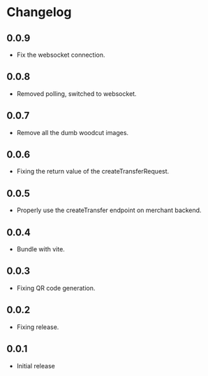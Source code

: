 # Changelog

## 0.0.9

- Fix the websocket connection.

## 0.0.8

- Removed polling, switched to websocket.

## 0.0.7

- Remove all the dumb woodcut images.

## 0.0.6

- Fixing the return value of the createTransferRequest.

## 0.0.5

- Properly use the createTransfer endpoint on merchant backend.

## 0.0.4

- Bundle with vite.

## 0.0.3

- Fixing QR code generation.

## 0.0.2

- Fixing release.

## 0.0.1

- Initial release
